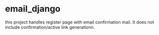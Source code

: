 # email_django
this project handles register page with email confirmation mail. It does not include confirmation/active link generationn.
